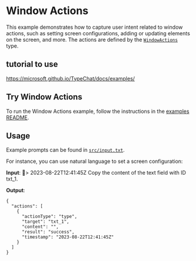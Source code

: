 # Window Actions

This example demonstrates how to capture user intent related to window actions, such as setting screen configurations, adding or updating elements on the screen, and more. The actions are defined by the [`WindowActions`](./src/windowActionsSchema.ts) type.

## tutorial to use 
https://microsoft.github.io/TypeChat/docs/examples/

## Try Window Actions

To run the Window Actions example, follow the instructions in the [examples README](../README.md#step-1-configure-your-development-environment).

## Usage

Example prompts can be found in [`src/input.txt`](./src/input.txt).

For instance, you can use natural language to set a screen configuration:

**Input**:
📅> 2023-08-22T12:41:45Z Copy the content of the text field with ID txt_1.

**Output**:
```
{
  "actions": [
    {
      "actionType": "type",
      "target": "txt_1",
      "content": "",
      "result": "success",
      "timestamp": "2023-08-22T12:41:45Z"
    }
  ]
}
```
